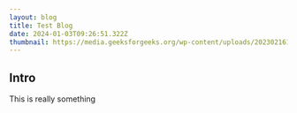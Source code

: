 ```yaml
---
layout: blog
title: Test Blog
date: 2024-01-03T09:26:51.322Z
thumbnail: https://media.geeksforgeeks.org/wp-content/uploads/20230216170349/What-is-an-API.png
---
```

## Intro

This is really something